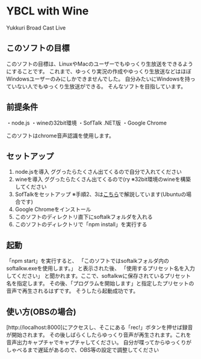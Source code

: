 # YBCL with Wine

Yukkuri
Broad
Cast
Live

## このソフトの目標

このソフトの目標は、LinuxやMacのユーザーでもゆっくり生放送をできるようにすることです。
これまで、ゆっくり実況の作成やゆっくり生放送などはほぼWindowsユーザーのみにしかできませんでした。
自分みたいにWindowsを持っていない人でもゆっくり生放送ができる。
そんなソフトを目指しています。

## 前提条件

・node.js
・wineの32bit環境
・SofTalk .NET版
・Google Chrome

このソフトはchrome音声認識を使用します。

## セットアップ

1. node.jsを導入 ググったらたくさん出てくるので自分で入れてください
2. wineを導入 ググったらたくさん出てくるので(ry ※32bit環境のwineを構築してください
3. SofTalkをセットアップ ※手順2、3は[こちら](https://task58yt.blogspot.com/2021/10/ubuntunetsoftalk.html)で解説しています(Ubuntuの場合です)
4. Google Chromeをインストール
5. このソフトのディレクトリ直下にsoftalkフォルダを入れる
6. このソフトのディレクトリで「npm install」を実行する

## 起動

「npm start」を実行すると、
「このソフトではsoftalkフォルダ内のsoftalkw.exeを使用します。」
と表示された後、
「使用するプリセット名を入力してください」
と聞かれます。ここで、softalkwに保存されているプリセット名を指定します。
その後、「プログラムを開始します」と指定したプリセットの音声で再生されるはずです。
そうしたら起動成功です。

## 使い方(OBSの場合)

[http://localhost:8000]にアクセスし、そこにある「rec!」ボタンを押せば録音が開始されます。
その後しばらくしたらゆっくり音声が再生されます。これを音声出力キャプチャでキャプチャしてください。
自分が喋ってからゆっくりがしゃべるまで遅延があるので、OBS等の設定で調整してください
